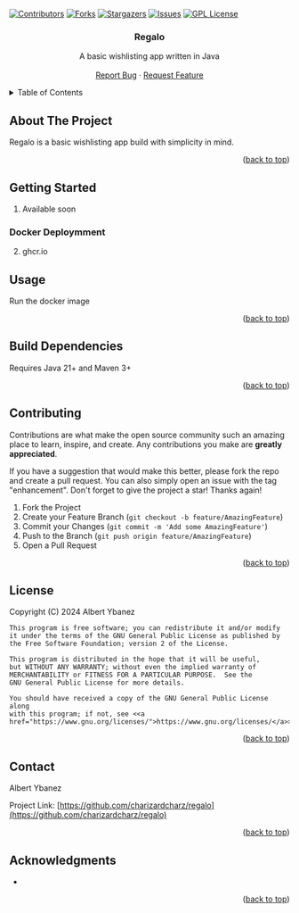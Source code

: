 <!-- PROJECT SHIELDS -->
<!--
*** I'm using markdown "reference style" links for readability.
*** Reference links are enclosed in brackets [ ] instead of parentheses ( ).
*** See the bottom of this document for the declaration of the reference variables
*** for contributors-url, forks-url, etc. This is an optional, concise syntax you may use.
*** https://www.markdownguide.org/basic-syntax/#reference-style-links
-->
[![Contributors][contributors-shield]][contributors-url]
[![Forks][forks-shield]][forks-url]
[![Stargazers][stars-shield]][stars-url]
[![Issues][issues-shield]][issues-url]
[![GPL License][license-shield]][license-url]


<!-- PROJECT LOGO -->
<div align="center">
<h3 align="center">Regalo</h3>

  <p align="center">
    A basic wishlisting app written in Java
    <br />
    <br />
    <a href="https://github.com/charizardcharz/regalo/issues">Report Bug</a>
    ·
    <a href="https://github.com/charizardcharz/regalo/issues">Request Feature</a>
  </p>
</div>



<!-- TABLE OF CONTENTS -->
<details>
  <summary>Table of Contents</summary>
  <ol>
    <li>
      <a href="#about-the-project">About The Project</a>
    </li>
    <li>
      <a href="#getting-started">Getting Started</a>
    </li>
    <li><a href="#usage">Usage</a></li>
    <li><a href="#contributing">Contributing</a></li>
    <li><a href="#license">License</a></li>
    <li><a href="#contact">Contact</a></li>
    <li><a href="#acknowledgments">Acknowledgments</a></li>
  </ol>
</details>



<!-- ABOUT THE PROJECT -->
## About The Project

<!--[![Product Name Screen Shot][product-screenshot]](https://example.com)  -->

Regalo is a basic wishlisting app build with simplicity in mind.

<p align="right">(<a href="#readme-top">back to top</a>)</p>

<!-- GETTING STARTED -->
## Getting Started
1. Available soon

### Docker Deploymment

2. ghcr.io


<!-- USAGE EXAMPLES -->
## Usage

Run the docker image

<p align="right">(<a href="#readme-top">back to top</a>)</p>


<!-- BUILDING -->
## Build Dependencies

Requires Java 21+ and Maven 3+


<p align="right">(<a href="#readme-top">back to top</a>)</p>


<!-- CONTRIBUTING -->
## Contributing

Contributions are what make the open source community such an amazing place to learn, inspire, and create. Any contributions you make are **greatly appreciated**.

If you have a suggestion that would make this better, please fork the repo and create a pull request. You can also simply open an issue with the tag "enhancement".
Don't forget to give the project a star! Thanks again!

1. Fork the Project
2. Create your Feature Branch (`git checkout -b feature/AmazingFeature`)
3. Commit your Changes (`git commit -m 'Add some AmazingFeature'`)
4. Push to the Branch (`git push origin feature/AmazingFeature`)
5. Open a Pull Request

<p align="right">(<a href="#readme-top">back to top</a>)</p>

<!-- LICENSE -->
## License

Copyright (C) 2024  Albert Ybanez

    This program is free software; you can redistribute it and/or modify
    it under the terms of the GNU General Public License as published by
    the Free Software Foundation; version 2 of the License.

    This program is distributed in the hope that it will be useful,
    but WITHOUT ANY WARRANTY; without even the implied warranty of
    MERCHANTABILITY or FITNESS FOR A PARTICULAR PURPOSE.  See the
    GNU General Public License for more details.

    You should have received a copy of the GNU General Public License along
    with this program; if not, see <<a href="https://www.gnu.org/licenses/">https://www.gnu.org/licenses/</a>>.

<p align="right">(<a href="#readme-top">back to top</a>)</p>



<!-- CONTACT -->
## Contact

Albert Ybanez

Project Link: [https://github.com/charizardcharz/regalo](https://github.com/charizardcharz/regalo)

<p align="right">(<a href="#readme-top">back to top</a>)</p>



<!-- ACKNOWLEDGMENTS -->
## Acknowledgments

* 


<p align="right">(<a href="#readme-top">back to top</a>)</p>



<!-- MARKDOWN LINKS & IMAGES -->
<!-- https://www.markdownguide.org/basic-syntax/#reference-style-links -->
[contributors-shield]: https://img.shields.io/github/contributors/charizardcharz/regalo.svg?style=for-the-badge
[contributors-url]: https://github.com/charizardcharz/regalo/graphs/contributors
[forks-shield]: https://img.shields.io/github/forks/charizardcharz/regalo.svg?style=for-the-badge
[forks-url]: https://github.com/charizardcharz/regalo/network/members
[stars-shield]: https://img.shields.io/github/stars/charizardcharz/regalo.svg?style=for-the-badge
[stars-url]: https://github.com/charizardcharz/regalo/stargazers
[issues-shield]: https://img.shields.io/github/issues/charizardcharz/regalo.svg?style=for-the-badge
[issues-url]: https://github.com/charizardcharz/regalo/issues
[license-shield]: https://img.shields.io/github/license/charizardcharz/regalo.svg?style=for-the-badge
[license-url]: https://github.com/charizardcharz/regalo/blob/main/COPYING
